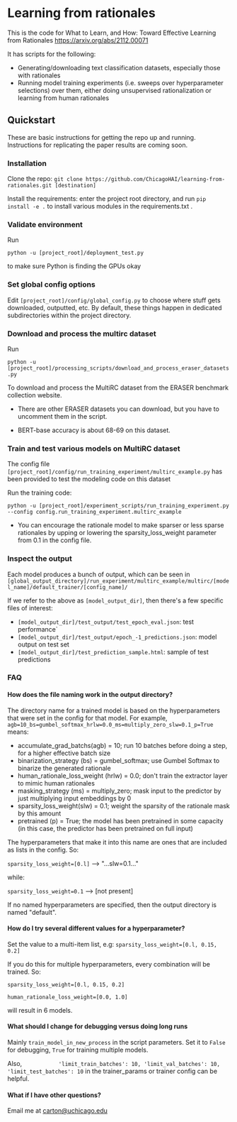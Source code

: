 # Learning from rationales

This is the code for What to Learn, and How: Toward Effective Learning from Rationales
 https://arxiv.org/abs/2112.00071
 
 It has scripts for the following:
 * Generating/downloading text classification datasets, especially those with rationales
 * Running model training experiments (i.e. sweeps over hyperparameter selections) over them, either doing unsupervised rationalization or learning from human rationales
 


## Quickstart

These are basic instructions for getting the repo up and running. Instructions for replicating the paper results are coming soon. 

### Installation

Clone the repo:
`git clone https://github.com/ChicagoHAI/learning-from-rationales.git [destination]`
 
Install the requirements: enter the project root directory, and run `pip install -e .` to install various modules in the requirements.txt .

### Validate environment

Run 

`python -u [project_root]/deployment_test.py` 

to make sure Python is finding the GPUs okay

### Set global config options

Edit `[project_root]/config/global_config.py` to choose where stuff gets downloaded, outputted, etc. By default, these things happen in dedicated subdirectories within the project directory. 

### Download and process the multirc dataset

Run 

`python -u [project_root]/processing_scripts/download_and_process_eraser_datasets.py`

To download and process the MultiRC dataset from the ERASER benchmark collection website. 

* There are other ERASER datasets you can download, but you have to uncomment them in the script. 

* BERT-base accuracy is about 68-69 on this dataset. 

### Train and test various models on MultiRC dataset

The config file `[project_root]/config/run_training_experiment/multirc_example.py` has been provided to test the modeling code on this dataset

Run the training code:

`python -u [project_root]/experiment_scripts/run_training_experiment.py --config config.run_training_experiment.multirc_example`


* You can encourage the rationale model to make sparser or less sparse rationales by upping or lowering the sparsity_loss_weight parameter from 0.1 in the config file. 


### Inspect the output

Each model produces a bunch of output, which can be seen in `[global_output_directory]/run_experiment/multirc_example/multirc/[model_name]/default_trainer/[config_name]/`

If we refer to the above as `[model_output_dir]`, then there's a few specific files of interest:
 * `[model_output_dir]/test_output/test_epoch_eval.json`: test performance`
 * `[model_output_dir]/test_output/epoch_-1_predictions.json`: model output on test set
 * `[model_output_dir]/test_prediction_sample.html`: sample of test predictions
 
 
 ### FAQ
 #### How does the file naming work in the output directory?
  
  The directory name for a trained model is based on the hyperparameters that were set in the config for that model. For example, `agb=10_bs=gumbel_softmax_hrlw=0.0_ms=multiply_zero_slw=0.1_p=True` means:
   
   * accumulate_grad_batchs(agb) = 10; run 10 batches before doing a step, for a higher effective batch size
   * binarization_strategy (bs) = gumbel_softmax; use Gumbel Softmax to binarize the generated rationale
   * human_rationale_loss_weight (hrlw) = 0.0; don't train the extractor layer to mimic human rationales
   * masking_strategy (ms) = multiply_zero; mask input to the predictor by just multiplying input embeddings by 0
   * sparsity_loss_weight(slw) = 0.1; weight the sparsity of the rationale mask by this amount
   * pretrained (p) = True; the model has been pretrained in some capacity (in this case, the predictor has been pretrained on full input)
   
 The hyperparameters that make it into this name are ones that are included as lists in the config. So:
 
 `sparsity_loss_weight=[0.l]` --> "...slw=0.1..."
 
 while:
 
 `sparsity_loss_weight=0.1` --> [not present]
 
 If no named hyperparameters are specified, then the output directory is named "default". 
 
 #### How do I try several different values for a hyperparameter?
 
 Set the value to a multi-item list, e.g: 
  `sparsity_loss_weight=[0.l, 0.15, 0.2]` 
  
  If you do this for multiple hyperparameters, every combination will be trained. So:
  
   `sparsity_loss_weight=[0.l, 0.15, 0.2]` 
   
`human_rationale_loss_weight=[0.0, 1.0]` 

will result in 6 models. 

#### What should I change for debugging versus doing long runs

Mainly `train_model_in_new_process` in the script parameters. Set it to `False` for debugging, `True` for training multiple models. 

Also, 
`			
'limit_train_batches': 10,
'limit_val_batches': 10,
'limit_test_batches': 10
`
in the trainer_params or trainer config can be helpful. 

#### What if I have other questions?

Email me at carton@uchicago.edu



